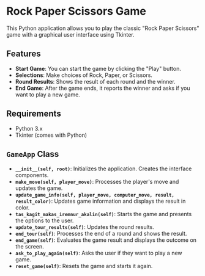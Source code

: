 # Rock Paper Scissors Game

This Python application allows you to play the classic "Rock Paper Scissors" game with a graphical user interface using Tkinter.

## Features

- **Start Game**: You can start the game by clicking the "Play" button.
- **Selections**: Make choices of Rock, Paper, or Scissors.
- **Round Results**: Shows the result of each round and the winner.
- **End Game**: After the game ends, it reports the winner and asks if you want to play a new game.

## Requirements

- Python 3.x
- Tkinter (comes with Python)

## `GameApp` Class

- **`__init__(self, root)`**: Initializes the application. Creates the interface components.
- **`make_move(self, player_move)`**: Processes the player's move and updates the game.
- **`update_game_info(self, player_move, computer_move, result, result_color)`**: Updates game information and displays the result in color.
- **`tas_kagit_makas_iremnur_akalin(self)`**: Starts the game and presents the options to the user.
- **`update_tour_results(self)`**: Updates the round results.
- **`end_tour(self)`**: Processes the end of a round and shows the result.
- **`end_game(self)`**: Evaluates the game result and displays the outcome on the screen.
- **`ask_to_play_again(self)`**: Asks the user if they want to play a new game.
- **`reset_game(self)`**: Resets the game and starts it again.